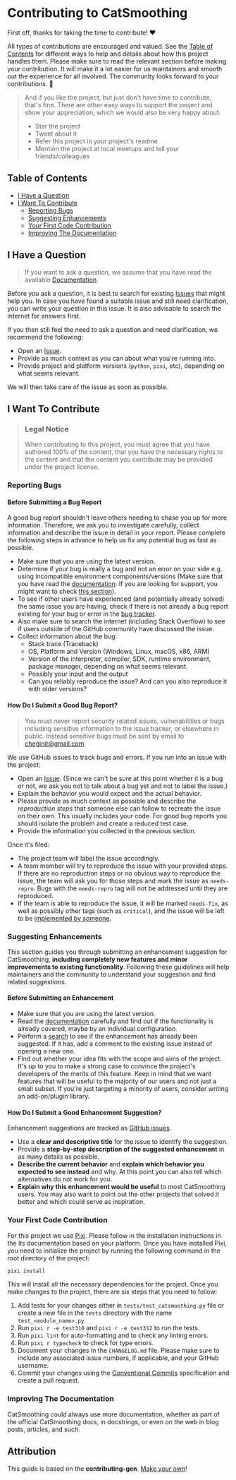 <!-- omit in toc -->

# Contributing to CatSmoothing

First off, thanks for taking the time to contribute! ❤️

All types of contributions are encouraged and valued. See the [Table of Contents](#table-of-contents) for different ways to help and details about how this project handles them. Please make sure to read the relevant section before making your contribution. It will make it a lot easier for us maintainers and smooth out the experience for all involved. The community looks forward to your contributions. 🎉

> And if you like the project, but just don't have time to contribute, that's fine. There are other easy ways to support the project and show your appreciation, which we would also be very happy about:
>
> - Star the project
> - Tweet about it
> - Refer this project in your project's readme
> - Mention the project at local meetups and tell your friends/colleagues

<!-- omit in toc -->

## Table of Contents

- [I Have a Question](#i-have-a-question)
- [I Want To Contribute](#i-want-to-contribute)
    - [Reporting Bugs](#reporting-bugs)
    - [Suggesting Enhancements](#suggesting-enhancements)
    - [Your First Code Contribution](#your-first-code-contribution)
    - [Improving The Documentation](#improving-the-documentation)

## I Have a Question

> If you want to ask a question, we assume that you have read the available [Documentation](https://cheginit.github.io/catsmoothing).

Before you ask a question, it is best to search for existing [Issues](https://github.com/cheginit/catsmoothing/issues) that might help you. In case you have found a suitable issue and still need clarification, you can write your question in this issue. It is also advisable to search the internet for answers first.

If you then still feel the need to ask a question and need clarification, we recommend the following:

- Open an [Issue](https://github.com/cheginit/catsmoothing/issues/new).
- Provide as much context as you can about what you're running into.
- Provide project and platform versions (`python`, `pixi`, etc), depending on what seems relevant.

We will then take care of the issue as soon as possible.

## I Want To Contribute

> ### Legal Notice <!-- omit in toc -->
>
> When contributing to this project, you must agree that you have authored 100% of the content, that you have the necessary rights to the content and that the content you contribute may be provided under the project license.

### Reporting Bugs

<!-- omit in toc -->

#### Before Submitting a Bug Report

A good bug report shouldn't leave others needing to chase you up for more information. Therefore, we ask you to investigate carefully, collect information and describe the issue in detail in your report. Please complete the following steps in advance to help us fix any potential bug as fast as possible.

- Make sure that you are using the latest version.
- Determine if your bug is really a bug and not an error on your side e.g. using incompatible environment components/versions (Make sure that you have read the [documentation](https://cheginit.github.io/catsmoothing). If you are looking for support, you might want to check [this section](#i-have-a-question)).
- To see if other users have experienced (and potentially already solved) the same issue you are having, check if there is not already a bug report existing for your bug or error in the [bug tracker](https://github.com/cheginit/pywbtissues?q=label%3Abug).
- Also make sure to search the internet (including Stack Overflow) to see if users outside of the GitHub community have discussed the issue.
- Collect information about the bug:
    - Stack trace (Traceback)
    - OS, Platform and Version (Windows, Linux, macOS, x86, ARM)
    - Version of the interpreter, compiler, SDK, runtime environment, package manager, depending on what seems relevant.
    - Possibly your input and the output
    - Can you reliably reproduce the issue? And can you also reproduce it with older versions?

<!-- omit in toc -->

#### How Do I Submit a Good Bug Report?

> You must never report security related issues, vulnerabilities or bugs including sensitive information to the issue tracker, or elsewhere in public. Instead sensitive bugs must be sent by email to <cheginit@gmail.com>.

We use GitHub issues to track bugs and errors. If you run into an issue with the project:

- Open an [Issue](https://github.com/cheginit/catsmoothing/issues/new). (Since we can't be sure at this point whether it is a bug or not, we ask you not to talk about a bug yet and not to label the issue.)
- Explain the behavior you would expect and the actual behavior.
- Please provide as much context as possible and describe the *reproduction steps* that someone else can follow to recreate the issue on their own. This usually includes your code. For good bug reports you should isolate the problem and create a reduced test case.
- Provide the information you collected in the previous section.

Once it's filed:

- The project team will label the issue accordingly.
- A team member will try to reproduce the issue with your provided steps. If there are no reproduction steps or no obvious way to reproduce the issue, the team will ask you for those steps and mark the issue as `needs-repro`. Bugs with the `needs-repro` tag will not be addressed until they are reproduced.
- If the team is able to reproduce the issue, it will be marked `needs-fix`, as well as possibly other tags (such as `critical`), and the issue will be left to be [implemented by someone](#your-first-code-contribution).

### Suggesting Enhancements

This section guides you through submitting an enhancement suggestion for CatSmoothing, **including completely new features and minor improvements to existing functionality**. Following these guidelines will help maintainers and the community to understand your suggestion and find related suggestions.

<!-- omit in toc -->

#### Before Submitting an Enhancement

- Make sure that you are using the latest version.
- Read the [documentation](https://cheginit.github.io/catsmoothing) carefully and find out if the functionality is already covered, maybe by an individual configuration.
- Perform a [search](https://github.com/cheginit/catsmoothing/issues) to see if the enhancement has already been suggested. If it has, add a comment to the existing issue instead of opening a new one.
- Find out whether your idea fits with the scope and aims of the project. It's up to you to make a strong case to convince the project's developers of the merits of this feature. Keep in mind that we want features that will be useful to the majority of our users and not just a small subset. If you're just targeting a minority of users, consider writing an add-on/plugin library.

<!-- omit in toc -->

#### How Do I Submit a Good Enhancement Suggestion?

Enhancement suggestions are tracked as [GitHub issues](https://github.com/cheginit/catsmoothing/issues).

- Use a **clear and descriptive title** for the issue to identify the suggestion.
- Provide a **step-by-step description of the suggested enhancement** in as many details as possible.
- **Describe the current behavior** and **explain which behavior you expected to see instead** and why. At this point you can also tell which alternatives do not work for you.
- **Explain why this enhancement would be useful** to most CatSmoothing users. You may also want to point out the other projects that solved it better and which could serve as inspiration.

### Your First Code Contribution

For this project we use [Pixi](https://pixi.sh/latest/). Please follow in the installation
instructions in the its documentation based on your platform. Once you have installed Pixi,
you need to initialize the project by running the following command in the root directory of the project:

```bash
pixi install
```

This will install all the necessary dependencies for the project. Once you make changes
to the project, there are six steps that you need to follow:

1. Add tests for your changes either in `tests/test_catsmoothing.py` file or
    create a new file in the `tests` directory with the name `test_<module_name>.py`.
1. Run `pixi r -e test310` and `pixi r -e test312` to run the tests.
1. Run `pixi lint` for auto-formatting and to check any linting errors.
1. Run `pixi r typecheck` to check for type errors.
1. Document your changes in the `CHANGELOG.md` file. Please make sure to
    include any associated issue numbers, if applicable, and your GitHub username.
1. Commit your changes using the [Conventional Commits](https://www.conventionalcommits.org/en/v1.0.0/) specification and create a pull request.

### Improving The Documentation

CatSmoothing could always use more documentation, whether as part of the
official CatSmoothing docs, in docstrings, or even on the web in blog posts,
articles, and such.

<!-- omit in toc -->

## Attribution

This guide is based on the **contributing-gen**. [Make your own](https://github.com/bttger/contributing-gen)!
